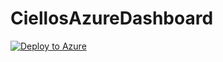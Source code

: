 # CiellosAzureDashboard
[![Deploy to Azure](https://aka.ms/deploytoazurebutton)](https://portal.azure.com/#create/Microsoft.Template/uri/https%3A%2F%2Fraw.githubusercontent.com%2Fciellos-dev%2FCiellosAzureDashboard%2Fmaster%2Fazuredeploy.json)
